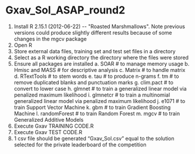 Gxav_Sol_ASAP_round2
====================

1.  Install R 2.15.1 (2012-06-22) -- "Roasted Marshmallows". Note previous versions could produce slightly different results because of some changes in the mgcv package
2.	Open R
3.	Store external data files, training set and test set files in a directory 
4.	Select as a R working directory the directory where the files were stored
5.	Ensure all packages are installed
a.	SOAR # to manage memory usage
b.	Hmisc and MASS # for descriptive analysis
c.	Matrix # to handle matrix  
d.	RTextTools # to stem words
e.	tau # to produce n-grams
f.	tm # to remove duplicated blanks and punctuation marks
g.	clim.pact # to convert to lower case
h.	glmnet # to train a generalized linear model via penalized maximum likelihood
i.	glmnetcr # to train a multinomial generalized linear model via penalized maximum likelihood
j.	e1071 # to train Support Vector Machine
k.	gbm # to train Gradient Boosting Machine 
l.	randomForest # to train Random Forest
m.	mgcv # to train Generalized Additive Models
6.	Execute Gxav TRAINING CODE.R
7.	Execute Gxav TEST CODE.R
8.	1 csv file should be generated “Gxav_Sol.csv” equal to the solution selected for the private leaderboard of the competition
